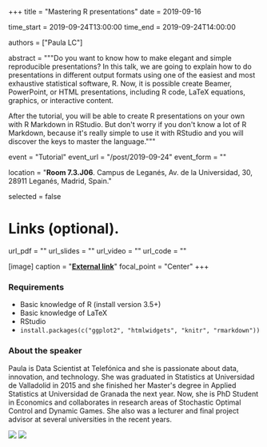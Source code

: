 +++
title = "Mastering R presentations"
date = 2019-09-16

time_start = 2019-09-24T13:00:00
time_end = 2019-09-24T14:00:00

authors = ["Paula LC"]

abstract = """Do you want to know how to make elegant and simple reproducible presentations? In this talk, we are going to explain how to do presentations in different output formats using one of the easiest and most exhaustive statistical software, R. Now, it is possible create Beamer, PowerPoint, or HTML presentations, including R code, LaTeX equations, graphics, or interactive content.

After the tutorial, you will be able to create R presentations on your own with R Markdown in RStudio. But don't worry if you don't know a lot of R Markdown, because it's really simple to use it with RStudio and you will discover the keys to master the language."""

event = "Tutorial"
event_url = "/post/2019-09-24"
event_form = ""

location = "**Room 7.3.J06**. Campus de Leganés, Av. de la Universidad, 30, 28911 Leganés, Madrid, Spain."
  
selected = false

# Links (optional).
url_pdf = ""
url_slides = ""
url_video = ""
url_code = ""

[image]
  caption = "[**External link**](https://github.com/PaulaLC)"
  focal_point = "Center" 
+++

### Requirements

- Basic knowledge of R (install version 3.5+)
- Basic knowledge of LaTeX
- RStudio
- `install.packages(c("ggplot2", "htmlwidgets", "knitr", "rmarkdown"))`

### About the speaker

Paula is Data Scientist at Telefónica and she is passionate about data, innovation, and technology. She was graduated in Statistics at Universidad de Valladolid in 2015 and she finished her Master's degree in Applied Statistics at Universidad de Granada the next year. Now, she is PhD Student in Economics and collaborates in research areas of Stochastic Optimal Control and Dynamic Games. She also was a lecturer and final project advisor at several universities in the recent years.

![](/img/sessions/2019-09-24-1.jpg)
![](/img/sessions/2019-09-24-2.jpg)
